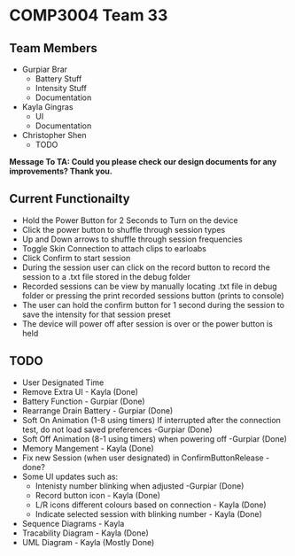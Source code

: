 # COMP3004 Team 33
## Team Members
- Gurpiar Brar
  - Battery Stuff
  - Intensity Stuff
  - Documentation
- Kayla Gingras
  - UI
  - Documentation
- Christopher Shen
  - TODO
 
**Message To TA: Could you please check our design documents for any improvements? Thank you.**
 
  ## Current Functionailty 
 - Hold the Power Button for 2 Seconds to Turn on the device
 - Click the power button to shuffle through session types
 - Up and Down arrows to shuffle through session frequencies
 - Toggle Skin Connection to attach clips to earloabs
 - Click Confirm to start session
 - During the session user can click on the record button to record the session to a .txt file stored in the debug folder
 - Recorded sessions can be view by manually locating .txt file in debug folder or pressing the print recorded sessions button (prints to console)
 - The user can hold the confirm button for 1 second during the session to save the intensity for that session preset
 - The device will power off after session is over or the power button is held
 
 
 ## TODO
- User Designated Time
- Remove Extra UI - Kayla (Done)
- Battery Function - Gurpiar (Done)
- Rearrange Drain Battery - Gurpiar (Done)
- Soft On Animation (1-8 using timers) If interrupted after the connection test, do not load saved preferences -Gurpiar (Done)
- Soft Off Animation (8-1 using timers) when powering off -Gurpiar (Done)
- Memory Mangement - Kayla (Done)
- Fix new Session (when user designated) in ConfirmButtonRelease - done?
- Some UI updates such as:
  - Intenisty number blinking when adjusted -Gurpiar (Done)
  - Record button icon - Kayla (Done)
  - L/R icons different colours based on connection - Kayla (Done)
  - Indicate selected session with blinking number - Kayla (Done)
- Sequence Diagrams - Kayla
- Tracability Diagram - Kayla (Done)
- UML Diagram - Kayla (Mostly Done)
